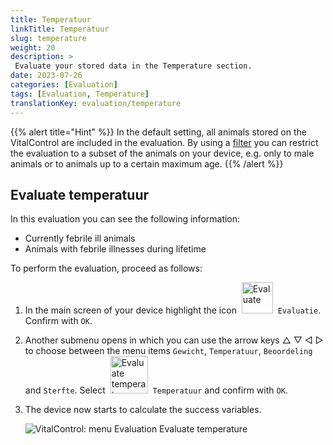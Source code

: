 ```yaml
---
title: Temperatuur
linkTitle: Temperatuur
slug: temperature
weight: 20
description: >
 Evaluate your stored data in the Temperature section.
date: 2023-07-26
categories: [Evaluation]
tags: [Evaluation, Temperature]
translationKey: evaluation/temperature
---
```

{{% alert title="Hint" %}}
In the default setting, all animals stored on the VitalControl are included in the evaluation. By using a [filter](../../filter/) you can restrict the evaluation to a subset of the animals on your device, e.g. only to male animals or to animals up to a certain maximum age.
{{% /alert %}}

## Evaluate temperatuur

In this evaluation you can see the following information:
- Currently febrile ill animals
- Animals with febrile illnesses during lifetime

To perform the evaluation, proceed as follows:

1. In the main screen of your device highlight the icon &nbsp;<img src="/icons/main/evaluation.svg" width="50" align="bottom" alt="Evaluate" />&nbsp; `Evaluatie`. Confirm with `OK`.

2. Another submenu opens in which you can use the arrow keys △ ▽ ◁ ▷ to choose between the menu items `Gewicht`, `Temperatuur`, `Beoordeling` and `Sterfte`. Select &nbsp;<img src="/icons/evaluation/temperature.svg" width="60" align="bottom" alt="Evaluate temperature" />&nbsp; `Temperatuur` and confirm with `OK`.

3. The device now starts to calculate the success variables.

   ![VitalControl: menu Evaluation Evaluate temperature](../images/temperature.png "Evaluate temperature")
